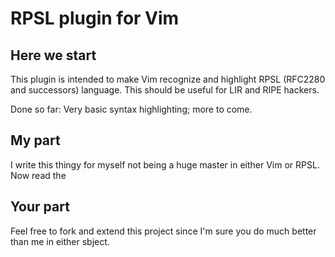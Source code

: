 # RPSL plugin for Vim

## Here we start

This plugin is intended to make Vim recognize and highlight RPSL (RFC2280 and
successors) language. This should be useful for LIR and RIPE hackers.

Done so far: Very basic syntax highlighting; more to come.

## My part

I write this thingy for myself not being a huge master in either Vim or RPSL.
Now read the

## Your part

Feel free to fork and extend this project since I'm sure you do much better
than me in either sbject.
